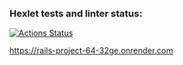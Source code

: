 ### Hexlet tests and linter status:
[![Actions Status](https://github.com/AlexRedisson18/rails-project-64/actions/workflows/hexlet-check.yml/badge.svg)](https://github.com/AlexRedisson18/rails-project-64/actions)

https://rails-project-64-32ge.onrender.com
